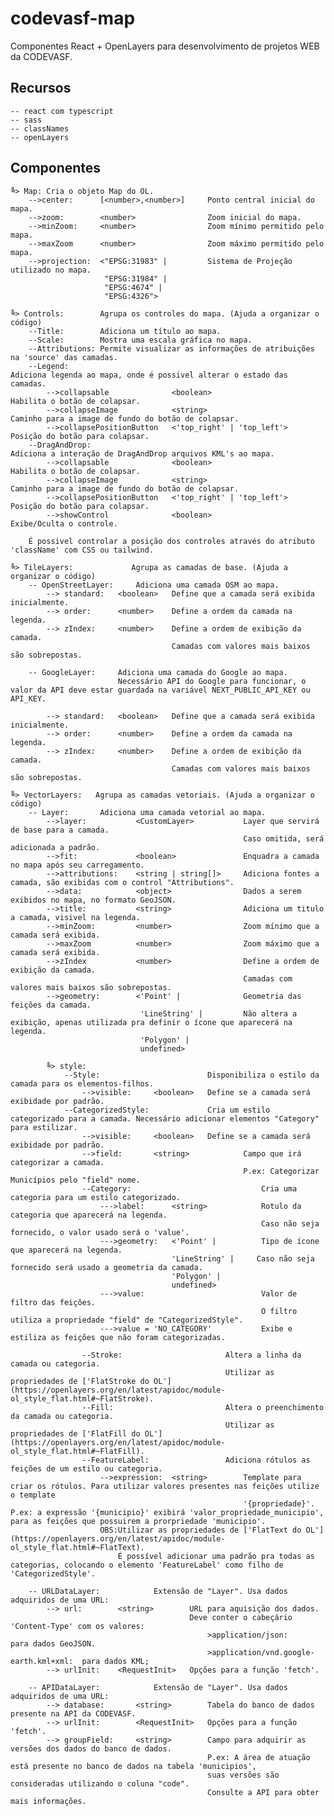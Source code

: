 # codevasf-map
Componentes React + OpenLayers para desenvolvimento de projetos WEB da CODEVASF.

## Recursos
    -- react com typescript 
    -- sass 
    -- classNames 
    -- openLayers

## Componentes
    ╚> Map: Cria o objeto Map do OL.
        -->center:      [<number>,<number>]     Ponto central inicial do mapa.
        -->zoom:        <number>                Zoom inicial do mapa.
        -->minZoom:     <number>                Zoom mínimo permitido pelo mapa.
        -->maxZoom      <number>                Zoom máximo permitido pelo mapa.
        -->projection:  <"EPSG:31983" |         Sistema de Projeção utilizado no mapa.
                         "EPSG:31984" | 
                         "EPSG:4674" | 
                         "EPSG:4326">

    ╚> Controls:        Agrupa os controles do mapa. (Ajuda a organizar o código)
        --Title:        Adiciona um título ao mapa.
        --Scale:        Mostra uma escala gráfica no mapa.
        --Attributions: Permite visualizar as informações de atribuições na 'source' das camadas.
        --Legend:                                                   Adiciona legenda ao mapa, onde é possivel alterar o estado das camadas.
            -->collapsable              <boolean>                   Habilita o botão de colapsar.
            -->collapseImage            <string>                    Caminho para a image de fundo do botão de colapsar. 
            -->collapsePositionButton   <'top_right' | 'top_left'>  Posição do botão para colapsar.
        --DragAndDrop:                                              Adiciona a interação de DragAndDrop arquivos KML's ao mapa.
            -->collapsable              <boolean>                   Habilita o botão de colapsar.
            -->collapseImage            <string>                    Caminho para a image de fundo do botão de colapsar. 
            -->collapsePositionButton   <'top_right' | 'top_left'>  Posição do botão para colapsar.
            -->showControl              <boolean>                   Exibe/Oculta o controle.

        É possivel controlar a posição dos controles através do atributo 'className' com CSS ou tailwind.
    
    ╚> TileLayers:             Agrupa as camadas de base. (Ajuda a organizar o código)
        -- OpenStreetLayer:     Adiciona uma camada OSM ao mapa.
            --> standard:   <boolean>   Define que a camada será exibida inicialmente.
            --> order:      <number>    Define a ordem da camada na legenda.
            --> zIndex:     <number>    Define a ordem de exibição da camada. 
                                        Camadas com valores mais baixos são sobrepostas.

        -- GoogleLayer:     Adiciona uma camada do Google ao mapa.
                            Necessário API do Google para funcionar, o valor da API deve estar guardada na variável NEXT_PUBLIC_API_KEY ou API_KEY.
            
            --> standard:   <boolean>   Define que a camada será exibida inicialmente.
            --> order:      <number>    Define a ordem da camada na legenda.
            --> zIndex:     <number>    Define a ordem de exibição da camada. 
                                        Camadas com valores mais baixos são sobrepostas.
    
    ╚> VectorLayers:   Agrupa as camadas vetoriais. (Ajuda a organizar o código)
        -- Layer:       Adiciona uma camada vetorial ao mapa.
            -->layer:           <CustomLayer>           Layer que servirá de base para a camada.
                                                        Caso omitida, será adicionada a padrão.
            -->fit:             <boolean>               Enquadra a camada no mapa após seu carregamento.
            -->attributions:    <string | string[]>     Adiciona fontes a camada, são exibidas com o control "Attributions".
            -->data:            <object>                Dados a serem exibidos no mapa, no formato GeoJSON. 
            -->title:           <string>                Adiciona um titulo a camada, visivel na legenda.
            -->minZoom:         <number>                Zoom mínimo que a camada será exibida.
            -->maxZoom          <number>                Zoom máximo que a camada será exibida.
            -->zIndex           <number>                Define a ordem de exibição da camada. 
                                                        Camadas com valores mais baixos são sobrepostas.
            -->geometry:        <'Point' |              Geometria das feições da camada.
                                 'LineString' |         Não altera a exibição, apenas utilizada pra definir o ícone que aparecerá na legenda.
                                 'Polygon' | 
                                 undefined>

            ╚> style:
                --Style:                        Disponibiliza o estilo da camada para os elementos-filhos.
                    -->visible:     <boolean>   Define se a camada será exibidade por padrão.
                --CategorizedStyle:             Cria um estilo categorizado para a camada. Necessário adicionar elementos "Category" para estilizar.
                    -->visible:     <boolean>   Define se a camada será exibidade por padrão.
                    -->field:       <string>            Campo que irá categorizar a camada. 
                                                        P.ex: Categorizar Municípios pelo "field" nome.
                    --Category:                             Cria uma categoria para um estilo categorizado.
                        --->label:      <string>            Rotulo da categoria que aparecerá na legenda.
                                                            Caso não seja fornecido, o valor usado será o 'value'.
                        --->geometry:   <'Point' |          Tipo de ícone que aparecerá na legenda.
                                        'LineString' |     Caso não seja fornecido será usado a geometria da camada.
                                        'Polygon' | 
                                        undefined>                                              
                        --->value:                          Valor de filtro das feições.
                                                            O filtro utiliza a propriedade "field" de "CategorizedStyle".
                        --->value = 'NO_CATEGORY'           Exibe e estiliza as feições que não foram categorizadas.

                    --Stroke:                       Altera a linha da camada ou categoria. 
                                                    Utilizar as propriedades de ['FlatStroke do OL'](https://openlayers.org/en/latest/apidoc/module-ol_style_flat.html#~FlatStroke).
                    --Fill:                         Altera o preenchimento da camada ou categoria.
                                                    Utilizar as propriedades de ['FlatFill do OL'](https://openlayers.org/en/latest/apidoc/module-ol_style_flat.html#~FlatFill).
                    --FeatureLabel:                 Adiciona rótulos as feições de um estilo ou categoria. 
                        -->expression:  <string>        Template para criar os rótulos. Para utilizar valores presentes nas feições utilize o template 
                                                        '{propriedade}'. P.ex: a expressão '{municipio}' exibirá 'valor_propriedade_municipio', para as feições que possuirem a prorpriedade 'municipio'.
                        OBS:Utilizar as propriedades de ['FlatText do OL'](https://openlayers.org/en/latest/apidoc/module-ol_style_flat.html#~FlatText).
                            É possível adicionar uma padrão pra todas as categorias, colocando o elemento 'FeatureLabel' como filho de 'CategorizedStyle'.
        
        -- URLDataLayer:            Extensão de "Layer". Usa dados adquiridos de uma URL:
            --> url:        <string>        URL para aquisição dos dados.
                                            Deve conter o cabeçário 'Content-Type' com os valores:
                                                >application/json:                      para dados GeoJSON.
                                                >application/vnd.google-earth.kml+xml:  para dados KML;      
            --> urlInit:    <RequestInit>   Opções para a função 'fetch'.
        
        -- APIDataLayer:            Extensão de "Layer". Usa dados adquiridos de uma URL:
            --> database:       <string>        Tabela do banco de dados presente na API da CODEVASF.
            --> urlInit:        <RequestInit>   Opções para a função 'fetch'.
            --> groupField:     <string>        Campo para adquirir as versões dos dados do banco de dados.
                                                P.ex: A área de atuação está presente no banco de dados na tabela 'municipios',
                                                suas versões são consideradas utilizando o coluna "code".
                                                Consulte a API para obter mais informações.

                